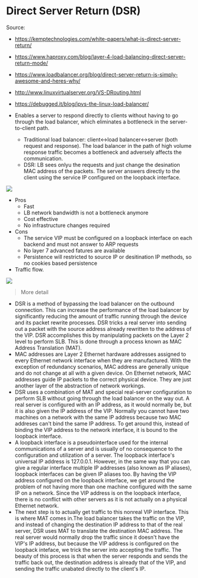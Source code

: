 # Direct Server Return (DSR)

Source:
- <https://kemptechnologies.com/white-papers/what-is-direct-server-return/>
- <https://www.haproxy.com/blog/layer-4-load-balancing-direct-server-return-mode/>
- <https://www.loadbalancer.org/blog/direct-server-return-is-simply-awesome-and-heres-why/>
- <http://www.linuxvirtualserver.org/VS-DRouting.html>
- <https://debugged.it/blog/ipvs-the-linux-load-balancer/>

- Enables a server to respond directly to clients without having to go through the load balancer, which eliminates a bottleneck in the server-to-client path.
  - Traditional load balancer: client<->load balancer<->server (both request and response). The load balancer in the path of high volume response traffic becomes a bottleneck and adversely affects the communication.
  - DSR: LB sees onlyu the requests and just change the desination MAC address of the packets. The server answers directly to the client using the service IP configured on the loopback interface.

![](https://www.haproxy.com/wp-content/uploads/2011/07/layer4_dsr_data_flow.png)

- Pros
  - Fast
  - LB network bandwidth is not a bottleneck anymore
  - Cost effective
  - No infrastructure changes required
- Cons
  - The service VIP must be configured on a loopback interface on each backend and must not answer to ARP requests
  - No layer 7 advanced fatures are available
  - Persistence will restricted to source IP or desitination IP methods, so no cookies based persistence
- Traffic flow.

![](https://support.kemptechnologies.com/hc/article_attachments/360061899171/DsrFlow.png)

> More detail

- DSR is a method of bypassing the load balancer on the outbound connection. This can increase the performance of the load balancer by significantly reducing the amount of traffic running through the device and its packet rewrite processes. DSR tricks a real server into sending out a packet with the source address already rewritten to the address of the VIP. DSR accomplishes this by manipulating packets on the Layer 2 level to perform SLB. This is done through a process known as MAC Address Translation (MAT).
- MAC addresses are Layer 2 Ethernet hardware  addresses assigned to every Ethernet network interface when they are manufactured. With the exception of redundancy scenarios, MAC address are generally unique and do not change at all with a given device. On Ethernet network, MAC addresses guide IP packets to the correct physical device. They are just another layer of the abstraction of network workings.
- DSR uses a combination of MAT and special real-server configuration to perform SLB without going through the load balancer on the way out. A real server is configured with an IP address, as it would normally be, but it is also given the IP address of the VIP. Normally you cannot have two machines on a network with the same IP address because two MAC addreses can't bind the same IP address. To get around this, instead of binding the VIP address to the network interface, it is bound to the loopback interface.
- A loopback interface is a pseudointerface used for the internal communications of a server and is usually of no consequence to the configuration and utilization of a server. The loopback interface's universal IP address is 127.0.0.1. However, in the same way that you can give a regular interface multiple IP addresses (also known as IP aliases), loopback interfaces can be given IP aliases too. By having the VIP address configured on the loopback interface, we get around the problem of not having more than one machine configured with the same IP on a network. Since the VIP address is on the loopback interface, there is no conflict with other servers as it is not actually on a physical Ethernet network.
- The next step is to actually get traffic to this nonreal VIP interface. This is where MAT comes in.The load balancer takes the traffic on the VIP, and instead of  changing the destination IP address to that of the real server, DSR uses MAT to translate the destination MAC address. The real server would normally drop the traffic since it doesn't have the VIP's IP address, but because the VIP address is configured on the loopback inteface, we trick the server into accepting the traffic. The beauty of this process is that when the server responds and sends the traffic back out, the destination address is already that of the VIP, and sending the traffic unabated directly to the client's IP.
